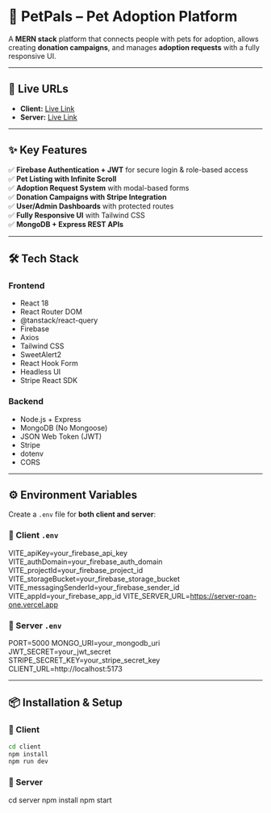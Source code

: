 # 🐾 PetPals – Pet Adoption Platform

A **MERN stack** platform that connects people with pets for adoption, allows creating **donation campaigns**, and manages **adoption requests** with a fully responsive UI.

---

## 🚀 Live URLs

- **Client:** [Live Link](https://your-client-url.com)
- **Server:** [Live Link](https://your-server-url.com)

---

## ✨ Key Features

✅ **Firebase Authentication + JWT** for secure login & role-based access  
✅ **Pet Listing with Infinite Scroll**  
✅ **Adoption Request System** with modal-based forms  
✅ **Donation Campaigns with Stripe Integration**  
✅ **User/Admin Dashboards** with protected routes  
✅ **Fully Responsive UI** with Tailwind CSS  
✅ **MongoDB + Express REST APIs**

---

## 🛠️ Tech Stack

### **Frontend**

- React 18
- React Router DOM
- @tanstack/react-query
- Firebase
- Axios
- Tailwind CSS
- SweetAlert2
- React Hook Form
- Headless UI
- Stripe React SDK

### **Backend**

- Node.js + Express
- MongoDB (No Mongoose)
- JSON Web Token (JWT)
- Stripe
- dotenv
- CORS

---

## ⚙️ Environment Variables

Create a `.env` file for **both client and server**:

### 🔹 Client `.env`

VITE_apiKey=your_firebase_api_key
VITE_authDomain=your_firebase_auth_domain
VITE_projectId=your_firebase_project_id
VITE_storageBucket=your_firebase_storage_bucket
VITE_messagingSenderId=your_firebase_sender_id
VITE_appId=your_firebase_app_id
VITE_SERVER_URL=https://server-roan-one.vercel.app

### 🔹 Server `.env`

PORT=5000
MONGO_URI=your_mongodb_uri
JWT_SECRET=your_jwt_secret
STRIPE_SECRET_KEY=your_stripe_secret_key
CLIENT_URL=http://localhost:5173

---

## 📦 Installation & Setup

### 🔹 Client

```bash
cd client
npm install
npm run dev

```

### 🔹 Server

cd server
npm install
npm start
